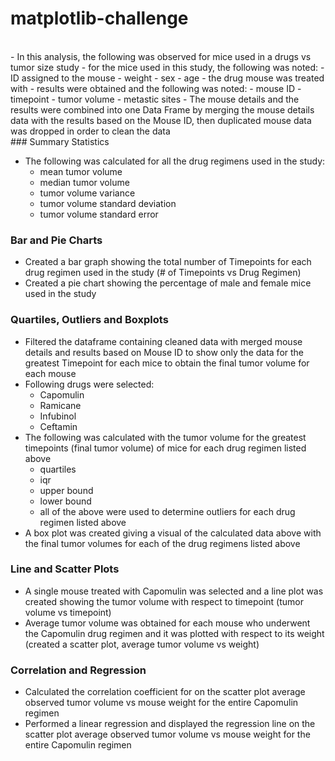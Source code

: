 # matplotlib-challenge
<br>
- In this analysis, the following was observed for mice used in a drugs vs tumor size study
    - for the mice used in this study, the following was noted:
        - ID assigned to the mouse 
        - weight 
        - sex 
        - age 
        - the drug mouse was treated with 
    - results were obtained and the following was noted:
        - mouse ID
        - timepoint
        - tumor volume
        - metastic sites
- The mouse details and the results were combined into one Data Frame by merging the mouse details data with the results based on the Mouse ID, then duplicated mouse data was dropped in order to clean the data
<br>
### Summary Statistics

- The following was calculated for all the drug regimens used in the study:
    - mean tumor volume
    - median tumor volume
    - tumor volume variance
    - tumor volume standard deviation
    - tumor volume standard error

### Bar and Pie Charts

- Created a bar graph showing the total number of Timepoints for each drug regimen used in the study (# of Timepoints vs Drug Regimen)
- Created a pie chart showing the percentage of male and female mice used in the study

### Quartiles, Outliers and Boxplots
- Filtered the dataframe containing cleaned data with merged mouse details and results based on Mouse ID to show only the data for the greatest Timepoint for each mice to obtain the final tumor volume for each mouse
- Following drugs were selected:
    - Capomulin
    - Ramicane
    - Infubinol
    - Ceftamin
- The following was calculated with the tumor volume for the greatest timepoints (final tumor volume) of mice for each drug regimen listed above
    - quartiles
    - iqr
    - upper bound
    - lower bound
    - all of the above were used to determine outliers for each drug regimen listed above
- A box plot was created giving a visual of the calculated data above with the final tumor volumes for each of the drug regimens listed above

### Line and Scatter Plots
- A single mouse treated with Capomulin was selected and a line plot was created showing the tumor volume with respect to timepoint (tumor volume vs timepoint)
- Average tumor volume was obtained for each mouse who underwent the Capomulin drug regimen and it was plotted with respect to its weight (created a scatter plot, average tumor volume vs weight)

### Correlation and Regression
- Calculated the correlation coefficient for on the scatter plot average observed tumor volume vs mouse weight for the entire Capomulin regimen
- Performed a linear regression and displayed the regression line on the scatter plot average observed tumor volume vs mouse weight for the entire Capomulin regimen
<br><br>
